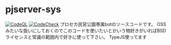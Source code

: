 # pjserver-sys

[![CodeQL](https://github.com/AkatukiSora/pjserver-sys/actions/workflows/CodeQL.yml/badge.svg?branch=master)](https://github.com/AkatukiSora/pjserver-sys/actions/workflows/CodeQL.yml) [![CodeCheck](https://github.com/AkatukiSora/pjserver-sys/actions/workflows/codecheck.yml/badge.svg?branch=master)](https://github.com/AkatukiSora/pjserver-sys/actions/workflows/codecheck.yml)
プロセカ民営公園専属botのソースコードです。
OSSみたいな扱いにしておくのでこのコードを使いたいとかいう物好きがいればBSDライセンスと常識の範囲内で好きに使って下さい。
TypeJS使ってます
